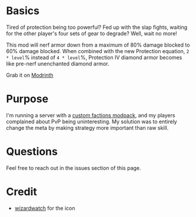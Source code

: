 # Basics

Tired of protection being too powerful? Fed up with the slap fights, waiting for the other player's four sets of gear to degrade? Well, wait no more!

This mod will nerf armor down from a maximum of 80% damage blocked to 60% damage blocked. When combined with the new Protection equation, `2 * level`% instead of `4 * level`%, Protection IV diamond armor becomes like pre-nerf unenchanted diamond armor.

Grab it on [Modrinth](https://modrinth.com/mod/armor-nerf)

# Purpose

I'm running a server with a [custom factions modpack](https://github.com/ryleu/factions-pack), and my players complained about PvP being uninteresting. My solution was to entirely change the meta by making strategy more important than raw skill.

# Questions

Feel free to reach out in the issues section of this page.

# Credit

 - [wizardwatch](https://github.com/wizardwatch) for the icon
